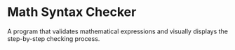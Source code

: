 # Math Syntax Checker
A program that validates mathematical expressions and visually displays the step-by-step checking process.
